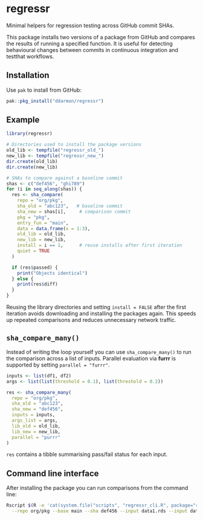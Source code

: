 # regressr

Minimal helpers for regression testing across GitHub commit SHAs.

This package installs two versions of a package from GitHub and compares the
results of running a specified function. It is useful for detecting behavioural
changes between commits in continuous integration and testthat workflows.

## Installation

Use `pak` to install from GitHub:

```r
pak::pkg_install("ddarmon/regressr")
```

## Example

```r
library(regressr)

# Directories used to install the package versions
old_lib <- tempfile("regressr_old_")
new_lib <- tempfile("regressr_new_")
dir.create(old_lib)
dir.create(new_lib)

# SHAs to compare against a baseline commit
shas <- c("def456", "ghi789")
for (i in seq_along(shas)) {
  res <- sha_compare(
    repo = "org/pkg",
    sha_old = "abc123",   # baseline commit
    sha_new = shas[i],     # comparison commit
    pkg = "pkg",
    entry_fun = "main",
    data = data.frame(x = 1:3),
    old_lib = old_lib,
    new_lib = new_lib,
    install = i == 1,      # reuse installs after first iteration
    quiet = TRUE
  )

  if (res$passed) {
    print("Objects identical")
  } else {
    print(res$diff)
  }
}
```

Reusing the library directories and setting `install = FALSE` after the first
iteration avoids downloading and installing the packages again. This speeds up
repeated comparisons and reduces unnecessary network traffic.

## `sha_compare_many()`

Instead of writing the loop yourself you can use `sha_compare_many()` to run
the comparison across a list of inputs. Parallel evaluation via **furrr** is
supported by setting `parallel = "furrr"`.

```r
inputs <- list(df1, df2)
args <- list(list(threshold = 0.1), list(threshold = 0.2))

res <- sha_compare_many(
  repo = "org/pkg",
  sha_old = "abc123",
  sha_new = "def456",
  inputs = inputs,
  args_list = args,
  lib_old = old_lib,
  lib_new = new_lib,
  parallel = "purrr"
)
```

`res` contains a tibble summarising pass/fail status for each input.

## Command line interface

After installing the package you can run comparisons from the command line:

```sh
Rscript $(R -e 'cat(system.file("scripts", "regressr_cli.R", package="regressr"))') \
  --repo org/pkg --base main --sha def456 --input data1.rds --input data2.rds
```
